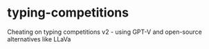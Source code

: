 # typing-competitions
Cheating on typing competitions v2 - using GPT-V and open-source alternatives like LLaVa
